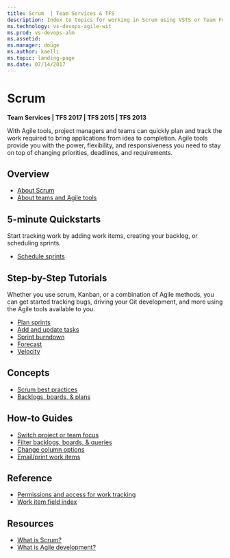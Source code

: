 ```yaml
---
title: Scrum  | Team Services & TFS
description: Index to topics for working in Scrum using VSTS or Team Foundation Server (TFS)  
ms.technology: vs-devops-agile-wit
ms.prod: vs-devops-alm
ms.assetid:  
ms.manager: douge
ms.author: kaelli
ms.topic: landing-page 
ms.date: 07/14/2017
---
```


# Scrum

<b>Team Services | TFS 2017 | TFS 2015 | TFS 2013</b> 

With Agile tools, project managers and teams can quickly plan and track the work required to bring applications from idea to completion. Agile tools provide you with the power, flexibility, and responsiveness you need to stay on top of changing priorities, deadlines, and requirements. 

## Overview  
- [About Scrum](scrum-overview.md) 
- [About teams and Agile tools](../about-teams-and-settings.md)  
 

## 5-minute Quickstarts  

Start tracking work by adding work items, creating your backlog, or scheduling sprints.  
  
- [Schedule sprints](define-sprints.md)   

## Step-by-Step Tutorials

Whether you use scrum, Kanban, or a combination of Agile methods, you can get started tracking bugs, driving your Git development, and more using the Agile tools available to you. 

- [Plan sprints](sprint-planning.md)  
- [Add and update tasks](task-board.md)  
- [Sprint burndown](sprint-burndown.md)  
- [Forecast](forecast.md) 
- [Velocity](../../report/guidance/team-velocity.md)

## Concepts          
- [Scrum best practices](../concepts/best-practices-scrum.md)    
- [Backlogs, boards, & plans](../backlogs-boards-plans.md)   

## How-to Guides
* [Switch project or team focus](../how-to/switch-team-context-work.md)  
* [Filter backlogs, boards, & queries](../how-to/filter-backlog-or-board.md)  
* [Change column options](../how-to/set-column-options.md)   
* [Email/print work items](../how-to/email-work-items.md)  


## Reference   
- [Permissions and access for work tracking](../permissions-access-work-tracking.md) 
- [Work item field index](../guidance/work-item-field.md)    
 
  
## Resources 
- [What is Scrum?](https://www.visualstudio.com/learn/what-is-scrum/)  
- [What is Agile development?](https://www.visualstudio.com/learn/what-is-agile-development/)  

